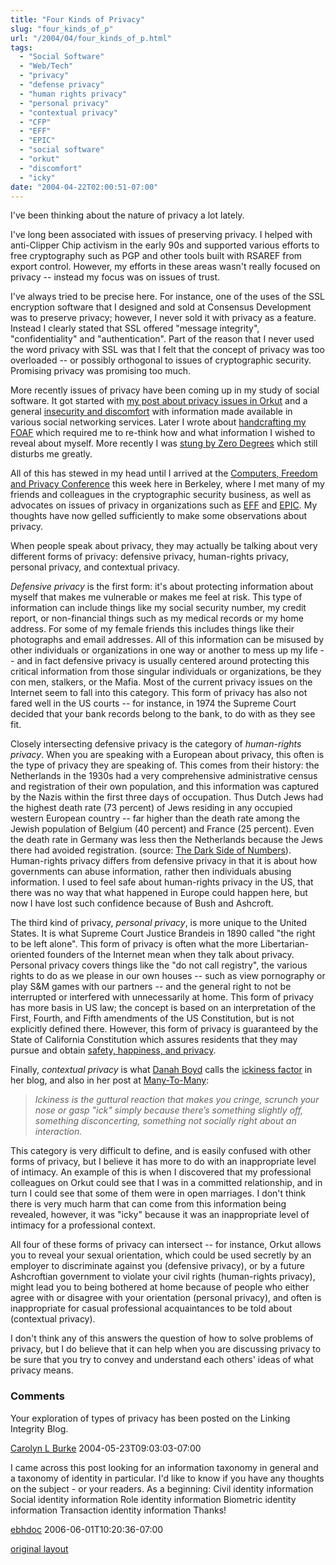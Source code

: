 ```yaml
---
title: "Four Kinds of Privacy"
slug: "four_kinds_of_p"
url: "/2004/04/four_kinds_of_p.html"
tags:
  - "Social Software"
  - "Web/Tech"
  - "privacy"
  - "defense privacy"
  - "human rights privacy"
  - "personal privacy"
  - "contextual privacy"
  - "CFP"
  - "EFF"
  - "EPIC"
  - "social software"
  - "orkut"
  - "discomfort"
  - "icky"
date: "2004-04-22T02:00:51-07:00"
---
```

<p>I've been thinking about the nature of privacy a lot lately.</p>
<p>I've long been associated with issues of preserving privacy. I helped with anti-Clipper Chip activism in the early 90s and supported various efforts to free cryptography such as PGP and other tools built with RSAREF from export control. However, my efforts in these areas wasn't really focused on privacy -- instead my focus was on issues of trust.</p>
<p>I've always tried to be precise here. For instance, one of the uses of the SSL encryption software that I designed and sold at Consensus Development was to preserve privacy; however, I never sold it with privacy as a feature. Instead I clearly stated that SSL offered "message integrity", "confidentiality" and "authentication". Part of the reason that I never used the word privacy with SSL was that I felt that the concept of privacy was too overloaded -- or possibly orthogonal to issues of cryptographic security. Promising privacy was promising too much.</p>
<p>More recently issues of privacy have been coming up in my study of social software. It got started with <a href="/2004/02/confirmed_email.html">my post about privacy issues in Orkut</a> and a general <a href="/2004/01/insecurity_at_o.html">insecurity and discomfort</a> with information made available in various social networking services. Later I wrote about <a href="/2004/02/handcrafting_my.html">handcrafting my FOAF</a> which required me to re-think how and what information I wished to reveal about myself. More recently I was <a href="/2004/04/annoyed_by_zero.html">stung by Zero Degrees</a> which still disturbs me greatly.</p>
<p>All of this has stewed in my head until I arrived at the <a href="http://www.cfp2004.org">Computers, Freedom and Privacy Conference</a> this week here in Berkeley, where I met many of my friends and colleagues in the cryptographic security business, as well as advocates on issues of privacy in organizations such as <a href="http://www.eff.org">EFF</a> and <a href="http://www.epic.org">EPIC</a>. My thoughts have now gelled sufficiently to make some observations about privacy.</p>
<p>When people speak about privacy, they may actually be talking about very different forms of privacy: defensive privacy, human-rights privacy, personal privacy, and contextual privacy.</p>
<p><em>Defensive privacy</em> is the first form: it's about protecting information about myself that makes me vulnerable or makes me feel at risk. This type of information can include things like my social security number, my credit report, or non-financial things such as my medical records or my home address. For some of my female friends this includes things like their photographs and email addresses. All of this information can be misused by other individuals or organizations in one way or another to mess up my life -- and in fact defensive privacy is usually centered around protecting this critical information from those singular individuals or organizations, be they con men, stalkers, or the Mafia. Most of the current privacy issues on the Internet seem to fall into this category. This form of privacy has also not fared well in the US courts -- for instance, in 1974 the Supreme Court decided that your bank records belong to the bank, to do with as they see fit.</p>
<p>Closely intersecting defensive privacy is the category of <em>human-rights privacy</em>. When you are speaking with a European about privacy, this often is the type of privacy they are speaking of. This comes from their history: the Netherlands in the 1930s had a very comprehensive administrative census and registration of their own population, and this information was captured by the Nazis within the first three days of occupation. Thus Dutch Jews had the highest death rate (73 percent) of Jews residing in any occupied western European country -- far higher than the death rate among the Jewish population of Belgium (40 percent) and France (25 percent). Even the death rate in Germany was less then the Netherlands because the Jews there had avoided registration. (source: <a href="http://www.findarticles.com/cf_dls/m2267/2_68/77187772/p4/article.jhtml">The Dark Side of Numbers</a>). Human-rights privacy differs from defensive privacy in that it is about how governments can abuse information, rather then individuals abusing information. I used to feel safe about human-rights privacy in the US, that there was no way that what happened in Europe could happen here, but now I have lost such confidence because of Bush and Ashcroft.</p>
<p>The third kind of privacy, <em>personal privacy</em>, is more unique to the United States. It is what Supreme Court Justice Brandeis in 1890 called "the right to be left alone". This form of privacy is often what the more Libertarian-oriented founders of the Internet mean when they talk about privacy. Personal privacy covers things like the "do not call registry", the various rights to do as we please in our own houses -- such as view pornography or play S&M games with our partners -- and the general right to not be interrupted or interfered with unnecessarily at home. This form of privacy has more basis in US law; the concept is based on an interpretation of the First, Fourth, and Fifth amendments of the US Constitution, but is not explicitly defined there. However, this form of privacy is guaranteed by the State of California Constitution which assures residents that they may pursue and obtain <a href="http://www.privacy.ca.gov/code/declaration.htm">safety, happiness, and privacy</a>.</p>
<p>Finally, <em>contextual privacy</em> is what <a href="http://www.zephoria.org/thoughts/">Danah Boyd</a> calls the <a href="http://www.zephoria.org/thoughts/archives/2004/04/14/why_privacy_issues_matter_to_me.html#004117">ickiness factor</a> in her blog, and also in her post at <a href=http://www.corante.com/many/archives/2004/04/16/the_ickiness_factor.php">Many-To-Many</a>:<blockquote><em>Ickiness is the guttural reaction that makes you cringe, scrunch your nose or gasp "ick" simply because there’s something slightly off, something disconcerting, something not socially right about an interaction.</em></blockquote><p/>This category is very difficult to define, and is easily confused with other forms of privacy, but I believe it has more to do with an inappropriate level of intimacy. An example of this is when I discovered that my professional colleagues on Orkut could see that I was in a committed relationship, and in turn I could see that some of them were in open marriages. I don't think there is very much harm that can come from this information being revealed, however, it was "icky" because it was an inappropriate level of intimacy for a professional context.</p>
<p>All four of these forms of privacy can intersect -- for instance, Orkut allows you to reveal your sexual orientation, which could be used secretly by an employer to discriminate against you (defensive privacy), or by a future Ashcroftian government to violate your civil rights (human-rights privacy), might lead you to being bothered at home because of people who either agree with or disagree with your orientation (personal privacy), and often is inappropriate for casual professional acquaintances to be told about (contextual privacy).</p>
<p>I don't think any of this answers the question of how to solve problems of privacy, but I do believe that it can help when you are discussing privacy to be sure that you try to convey and understand each others' ideas of what privacy means.</p>
<footer><h3>Comments</h3>
<div class="u-comment h-cite">
<p class="p-content p-name">Your exploration of types of privacy has been posted on the Linking Integrity Blog.
</p>
<a class="u-author h-card" href="http://linkingintegrity.blogspot.com/">Carolyn L Burke</a>
<time class="dt-published" datetime="2004-05-23T09:03:03-07:00">2004-05-23T09:03:03-07:00</time>
</div>
<div class="u-comment h-cite">
<p class="p-content p-name">I came across this post looking for an information taxonomy in general and a taxonomy of identity in particular.
I'd like to know if you have any thoughts on the subject - or your readers.
As a beginning:
Civil identity information
Social identity information
Role identity information
Biometric identity information
Transaction identity information
Thanks!
</p>
<a class="u-author h-card" href="http://drhassen.blogspot.com">ebhdoc</a>
<time class="dt-published" datetime="2006-06-01T10:20:36-07:00">2006-06-01T10:20:36-07:00</time>
</div>
</footer>
<p class="previous"><a href="/previous/2004/04/four_kinds_of_p.html" rel="syndication" class="u-syndication" >original layout</a></p>
